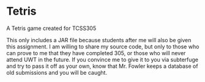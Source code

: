 # Tetris
A Tetris game created for TCSS305

This only includes a JAR file because students after me will also be given this assignment. I am willing to share my source code, but only to those who can prove to me that they have completed 305, or those who will never attend UWT in the future. If you convince me to give it to you via subterfuge and try to pass it off as your own, know that Mr. Fowler keeps a database of old submissions and you will be caught.
